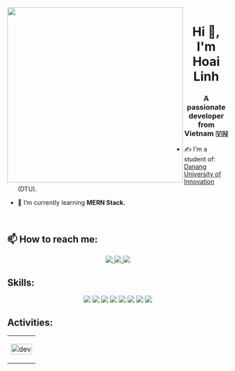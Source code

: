 <img align="left" width="400" src="https://github.githubassets.com/images/modules/profile/profile-first-repo.svg">
<h1 align="center">Hi 👋, I'm Hoai Linh</h1>
<p align="center">
  <h3 align="center">A passionate developer from Vietnam 🇻🇳 </h3>
</p>


- ✍ I'm a student of: [Danang University of Innovation](https://duytan.edu.vn/) (DTU).

- 🌱 I’m currently learning **MERN Stack.**

<br />

## 📫 How to reach me:


<p align="center">
  <a href="https://www.facebook.com/hoailinh.dev">
    <img src="https://img.icons8.com/fluent/48/000000/facebook-new.png" target="_blank" />
  </a> 
  <a href="https://github.com/HoaiLinhDevIT" alt="Github">
    <img src="https://img.icons8.com/fluent/48/000000/github.png"/>
  </a>
  <a href="mailto:nguyenhoailinh11111@gmail.com" alt="Email">
    <img src="https://img.icons8.com/fluent/48/000000/mailing.png"/>
  </a>
</p>

## Skills:
<p align="center">
  <img src="https://img.icons8.com/external-flaticons-lineal-color-flat-icons/64/null/external-html-web-development-flaticons-lineal-color-flat-icons-2.png"/>
  <img src="https://img.icons8.com/color/48/null/css3.png"/>
  <img src="https://img.icons8.com/fluency/48/null/javascript.png"/>
  <img src="https://img.icons8.com/color/48/null/bootstrap.png"/>
  <img src="https://img.icons8.com/ultraviolet/40/null/react--v1.png"/>
  <img src="https://img.icons8.com/color/48/000000/git.png"/>
  <img src="https://img.icons8.com/color/48/000000/github-2.png"/>
  <img src="https://img.icons8.com/color/48/000000/visual-studio-code-2019.png"/>
</p>

## Activities:

<table style="width:100%;">
    <td>
      <p align="center"> 
        <img src="https://cdn.dribbble.com/users/1059583/screenshots/4171367/coding-freak.gif" alt="dev" width="100%"/>
      </p>
    </td>
</table>
